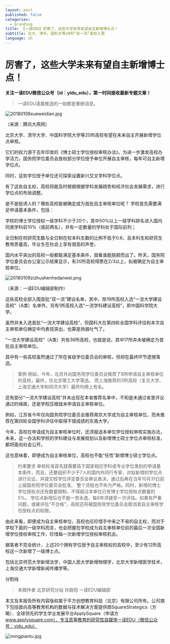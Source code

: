 ```yaml
---
layout: post
published: false
categories:
  - branding
title: 【一读EDU】厉害了，这些大学未来有望自主新增博士点！
subtitle: 北大、清华、国科大等20所“双一流”高校入围
language: zh
---
```

# 厉害了，这些大学未来有望自主新增博士点！



**关注一读EDU微信公众号（id：yidu_edu），第一时间接收最新专题文章！**



> 一读EDU凌晨推送的一般都是重磅消息。



![20180109xueweidian.jpg]({{site.baseurl}}/image/20180109xueweidian.jpg)


（来源：腾讯大燕网）



北京大学、清华大学、中国科学院大学等20所高校有望在未来自主开展新增学位点审核。



它们的权力源于去年印发的《博士硕士学位授权审核办法》。为进一步激发高校办学活力，国务院学位委员会放权部分学位授予单位开展自主审核，每年可自主新增学位点。



同时，这些学位授予单位还可探索设置新兴交叉学科学位点。



有了这些自主权，高校将能及时根据根据学科发展趋势和经济社会发展需求，进行学位点的布局调整。



是不是挺诱人的？哪些高校能被确定成为首批自主审核单位呢？ 学校首先需要满足申请基本条件，包括：



学校的博士学位授权一级学科不少于20个，其中50%以上一级学科排名进入国内同类学科前10%（或前两名），并有一定数量的学科处于国际前列；



全日制在校研究生数与全日制在校本科生数的比例不低于0.6，且本科生和研究生教育质量高，毕业生在社会上享有很高的声誉。



国内水平突出的高校一般都能满足基本条件，就看谁能脱颖而出了。昨天，国务院学位委员会办公室公示结果显示，有20所高校得票在2/3以上，拟被确定为自主审核单位。


![20180109zizhushenhedanwei.png]({{site.baseurl}}/image/20180109zizhushenhedanwei.png)



（来源：一读EDU编辑部制作）



这些高校全部入围首批“双一流”建设名单，其中，除19所高校入选“一流大学建设高校”（A类）名单外，另有1所高校入选“一流学科建设高校”，即中国科学院大学。



虽然并未入选首批“一流大学建设高校”，但国科大在第四轮全国学科评估和本次自主审核单位确定中均表现突出，也算是扬眉吐气了。



 “一流大学建设高校”（A类）共有36所高校，也就是说，其中17所并未被确定为首批自主审核单位。



其中有一些高校虽然通过了所在省级学位委员会的审核，但却在最终环节遗憾落选。



> 案例
例如，今年，北京共向国务院学位委员会推荐了8所申请自主审核单位的高校，最终，仅北京理工大学落选。
而上海推荐的3所高校（复旦大学、上海交通大学和同济大学）最终均榜上有名。


还有部分“一流大学建设高校”并未出现在本省推荐名单中，不知是未通过省里评议通过的缘故，还是学校压根就未申请自主审核单位。



例如，江苏省今年仅向国务院学位委员会推荐南京大学成为自主审核单位，而未推荐在第四轮全国学科评估中取得不错成绩的东南大学。



今年，高校在申请成为自主审核单位时，还须报送本单位学位授权审核实施办法，未来，这一办法和学校的学科建设与发展规划以及新增博士硕士学位点审核标准，都将面向社会公开。



这也意味着，即便成为自主审核单位，高校也不能“任性”新增博士硕士学位点。



> 约束要求
审核标准首先就需要高于国家相应学科或专业学位类别的申请基本条件，而且，还要组织不少于7人的国内外同行专家，对拟新增的学位点进行论证，并提交校学位评定委员会审议表决，通过后再在当年10月31日前上报国务院学位委员会批准。
整个流程也不失为严格。同时，新增的博士学位授权点还有数量限制，不得超过本单位已有博士学位授权点数量的5%。
学位点新增后也不能一劳永逸，每6年须接受一次评估。如果有严重问题，或被评估“不合格”，高校还将被国务院学位委员会取消其自主审核学位授权点的权限。



由此来看，即便成为自主审核单位，高校也应珍惜手中来之不易的自主权，而对于学校下面的一级学科而言，也会把握在学校成为自主审核单位前的最后一次全国新增学位授权审核工作，珍惜每一次新增学位授权审核机会。



据笔者不完全统计，上述20个拥有学位授予自主审核权的高校中，至少有12所高校这一次新增了一级博士点。



包括北京师范大学新增法学，中国人民大学新增物理学，北京大学新增医学技术，上海交通大学新增新闻传播学等。







分割线



> 本期作者
北京研究分站 许路阳
一读EDU编辑部


本文及本报告所有内容版权属于平方创想教育科技（北京）有限公司所有。公司旗下包括面向高等教育机构的数据与技术解决方案提供商SquareStrategics（方略）、全球领先的学生学业发展平台ApplySquare（申请方 www.applysquare.com）、专注高等教育的研究性自媒体一读EDU（微信公众号：yidu_edu）


![mingpiantu.jpg]({{site.baseurl}}/image/mingpiantu.jpg)





